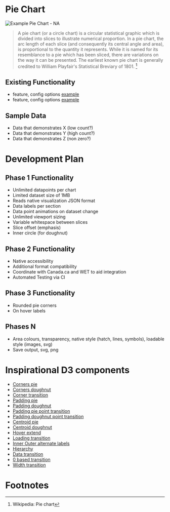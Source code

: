 # Pie Chart

![Example Pie Chart - NA](/test/media/default_demo_p0va0.png)

> A pie chart (or a circle chart) is a circular statistical graphic which is divided into slices to illustrate numerical proportion. In a pie chart, the arc length of each slice (and consequently its central angle and area), is proportional to the quantity it represents. While it is named for its resemblance to a pie which has been sliced, there are variations on the way it can be presented. The earliest known pie chart is generally credited to William Playfair's Statistical Breviary of 1801.  [^https://en.wikipedia.org/wiki/Pie_chart]

## Existing Functionality
* feature, config options [example]()
* feature, config options [example]()

## Sample Data
* Data that demonstrates X (low count?)
* Data that demonstrates Y (high count?)
* Data that demonstrates Z (non zero?)

# Development Plan

## Phase 1 Functionality
* Unlimited datapoints per chart
* Limited dataset size of 1MB
* Reads native visualization JSON format
* Data labels per section
* Data point animations on dataset change
* Unlimited viewport sizing
* Variable whitespace between slices
* Slice offset (emphasis)
* Inner circle (for doughnut)

## Phase 2 Functionality
* Native accessibility
* Additional format compatibility
* Coordinate with Canada.ca and WET to aid integration
* Automated Testing via CI

## Phase 3 Functionality
* Rounded pie corners
* On hover labels

## Phases N
* Area colours, transparency, native style (hatch, lines, symbols), loadable style (images, svg)
* Save output, svg, png

# Inspirational D3 components
* [Corners pie](https://bl.ocks.org/mbostock/e5e3680f3079cf5c3437)
* [Corners doughnut](https://bl.ocks.org/mbostock/f41f50e06a6c04828b6e)
* [Corner transition](https://bl.ocks.org/mbostock/1401b7a1459f2ffa975e)
* [Padding pie](https://bl.ocks.org/mbostock/f37b07b92633781a46f7)
* [Padding doughnut](https://bl.ocks.org/mbostock/99f0a6533f7c949cf8b8)
* [Padding pie point transition](https://bl.ocks.org/mbostock/3e961b4c97a1b543fff2)
* [Padding doughnut point transition](https://bl.ocks.org/mbostock/053fcc2295a445afab07)
* [Centroid pie](https://bl.ocks.org/mbostock/9b5a2fd1ce1a146f27e4)
* [Centroid doughnut](https://bl.ocks.org/mbostock/c274877f647361f3df7d)
* [Hover extend](https://bl.ocks.org/mbostock/32bd93b1cc0fbccc9bf9)
* [Loading transition](https://bl.ocks.org/mbostock/31ec1817b2be2660c453)
* [Inner Outer alternate labels](https://bl.ocks.org/mbostock/57d620285395dae5a2ff)
* [Hierarchy](https://bl.ocks.org/mbostock/5944371)
* [Data transition](https://bl.ocks.org/mbostock/5681842)
* [0 based transition](http://bl.ocks.org/mbostock/5100636)
* [Width transition](https://bl.ocks.org/mbostock/4341417)

# Footnotes
[^https://en.wikipedia.org/wiki/Pie_chart]: Wikipedia: Pie chart